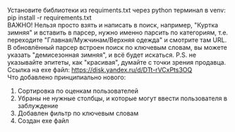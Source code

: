 Установите библиотеки из requiments.txt через python терминал в venv: pip install -r requirements.txt  
ВАЖНО! Нельзя просто взять и написать в поиск, например, "Куртка зимняя" и вставить в парсер, нужно именно парсить по категориям, т.е. переходите "Главная/Мужчинам/Верхняя одежда" и смотрите там URL. В обновлённый парсер встроен поиск по ключевым словам, вы можете указать "демисезонная зимняя", и всё будет искаться. P.S. не указывайте эпитеты, как "красивая", думайте с точки зрения продавца.  
Ссылка на exe файл: https://disk.yandex.ru/d/DTt-rVCxPts3OQ  
Что добавлено принципиально нового:  
  1) Сортировка по оценкам пользователей  
  2) Убраны не нужные столбцы, и которые могут ввести пользователя в заблуждение  
  3) Добавлен фильтр по ключевым словам  
  4) Создан exe файл  
